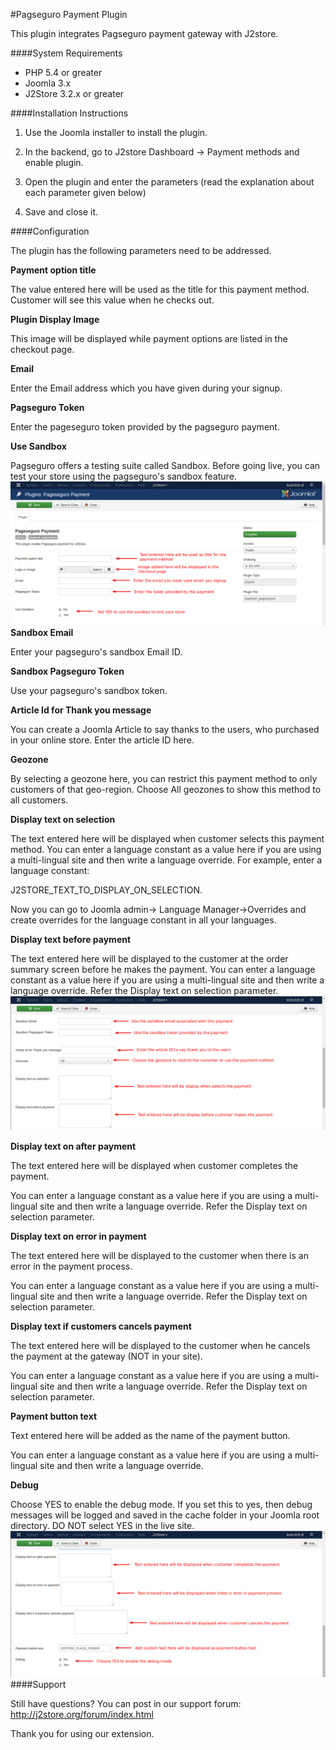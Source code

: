 #Pagseguro Payment Plugin

This plugin integrates Pagseguro payment gateway with J2store.

####System Requirements

* PHP 5.4 or greater
* Joomla 3.x
* J2Store 3.2.x or greater

####Installation Instructions

1. Use the Joomla installer to install the plugin.

2. In the backend, go to J2store Dashboard -> Payment methods and enable plugin.

3. Open the plugin and enter the parameters (read the explanation about each parameter given below)

4. Save and close it.

####Configuration

The plugin has the following parameters need to be addressed.

**Payment option title**

  The value entered here will be used as the title for this payment method. Customer will see this value when he checks out.
  
**Plugin Display Image**

  This image will be displayed while payment options are listed in the checkout page.
  
**Email**

  Enter the Email address which you have given during your signup.
  
**Pagseguro Token**

  Enter the pageseguro token provided by the pagseguro payment.
  
**Use Sandbox**

  Pagseguro offers a testing suite called Sandbox. Before going live, you can test your store using the pagseguro's sandbox feature.
  ![](assets/images/pagseguro_1.png)
**Sandbox Email**

  Enter your pagseguro's sandbox Email ID.
  
**Sandbox Pagseguro Token**

  Use your pagseguro's sandbox token.
  
**Article Id for Thank you message**

  You can create a Joomla Article to say thanks to the users, who purchased in your online store. Enter the article ID here.
  
**Geozone**

  By selecting a geozone here, you can restrict this payment method to only customers of that geo-region. Choose All geozones to show this method to all customers.
  
**Display text on selection**

  The text entered here will be displayed when customer selects this payment method. You can enter a language constant as a value here if you are using a multi-lingual site and then write a language override. For example, enter a language constant:

  J2STORE_TEXT_TO_DISPLAY_ON_SELECTION.

  Now you can go to Joomla admin-> Language Manager->Overrides and create overrides for the language constant in all your languages.
  
**Display text before payment**

  The text entered here will be displayed to the customer at the order summary screen before he makes the payment. You can enter a language constant as a value here if you are using a multi-lingual site and then write a language override. Refer the Display text on selection parameter.
  ![](assets/images/pagseguro_2.png)
  
**Display text on after payment**

  The text entered here will be displayed when customer completes the payment.

  You can enter a language constant as a value here if you are using a multi-lingual site and then write a language override. Refer the Display text on selection parameter.
  
**Display text on error in payment**

  The text entered here will be displayed to the customer when there is an error in the payment process.

  You can enter a language constant as a value here if you are using a multi-lingual site and then write a language override. Refer the Display text on selection parameter.
  
**Display text if customers cancels payment**

  The text entered here will be displayed to the customer when he cancels the payment at the gateway (NOT in your site).

  You can enter a language constant as a value here if you are using a multi-lingual site and then write a language override. Refer the Display text on selection parameter.

**Payment button text**

  Text entered here will be added as the name of the payment button.

  You can enter a language constant as a value here if you are using a multi-lingual site and then write a language override.
  
**Debug**

  Choose YES to enable the debug mode. If you set this to yes, then debug messages will be logged and saved in the cache folder in your Joomla root directory. DO NOT select YES in the live site.
  ![](assets/images/pagseguro_3.png)
####Support

Still have questions? You can post in our support forum: http://j2store.org/forum/index.html

Thank you for using our extension.
